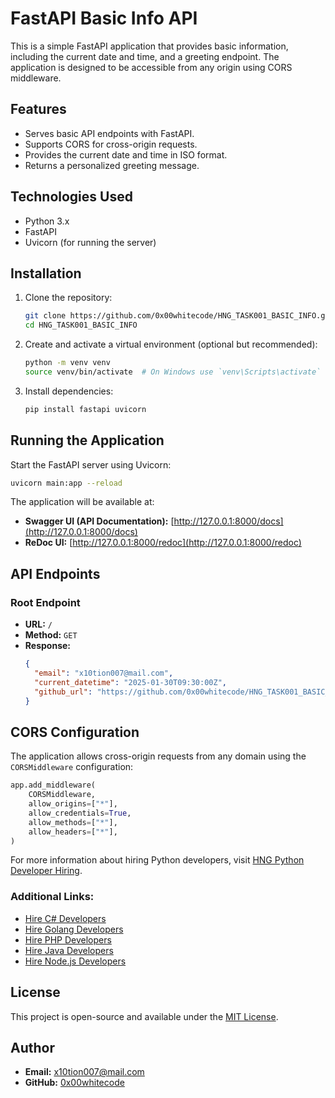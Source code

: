 # FastAPI Basic Info API

This is a simple FastAPI application that provides basic information, including the current date and time, and a greeting endpoint. The application is designed to be accessible from any origin using CORS middleware.

## Features
- Serves basic API endpoints with FastAPI.
- Supports CORS for cross-origin requests.
- Provides the current date and time in ISO format.
- Returns a personalized greeting message.

## Technologies Used
- Python 3.x
- FastAPI
- Uvicorn (for running the server)

## Installation

1. Clone the repository:
   ```sh
   git clone https://github.com/0x00whitecode/HNG_TASK001_BASIC_INFO.git
   cd HNG_TASK001_BASIC_INFO
   ```

2. Create and activate a virtual environment (optional but recommended):
   ```sh
   python -m venv venv
   source venv/bin/activate  # On Windows use `venv\Scripts\activate`
   ```

3. Install dependencies:
   ```sh
   pip install fastapi uvicorn
   ```

## Running the Application

Start the FastAPI server using Uvicorn:
```sh
uvicorn main:app --reload
```

The application will be available at:
- **Swagger UI (API Documentation):** [http://127.0.0.1:8000/docs](http://127.0.0.1:8000/docs)
- **ReDoc UI:** [http://127.0.0.1:8000/redoc](http://127.0.0.1:8000/redoc)

## API Endpoints

### Root Endpoint
- **URL:** `/`
- **Method:** `GET`
- **Response:**
  ```json
  {
    "email": "x10tion007@mail.com",
    "current_datetime": "2025-01-30T09:30:00Z",
    "github_url": "https://github.com/0x00whitecode/HNG_TASK001_BASIC_INFO"
  }
  ```


## CORS Configuration
The application allows cross-origin requests from any domain using the `CORSMiddleware` configuration:
```python
app.add_middleware(
    CORSMiddleware,
    allow_origins=["*"],
    allow_credentials=True,
    allow_methods=["*"],
    allow_headers=["*"],
)
```

For more information about hiring Python developers, visit [HNG Python Developer Hiring](https://hng.tech/hire/python-developers).

### Additional Links:
- [Hire C# Developers](https://hng.tech/hire/csharp-developers)
- [Hire Golang Developers](https://hng.tech/hire/golang-developers)
- [Hire PHP Developers](https://hng.tech/hire/php-developers)
- [Hire Java Developers](https://hng.tech/hire/java-developers)
- [Hire Node.js Developers](https://hng.tech/hire/nodejs-developers)

## License
This project is open-source and available under the [MIT License](LICENSE).

## Author
- **Email:** x10tion007@mail.com
- **GitHub:** [0x00whitecode](https://github.com/0x00whitecode/)
